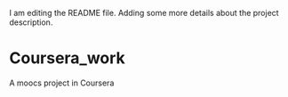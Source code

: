 I am editing the README file. Adding some more details about the project description.
# Coursera_work
A moocs project in Coursera
